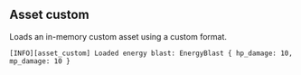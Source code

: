 ## Asset custom

Loads an in-memory custom asset using a custom format.

```log
[INFO][asset_custom] Loaded energy blast: EnergyBlast { hp_damage: 10, mp_damage: 10 }
```
